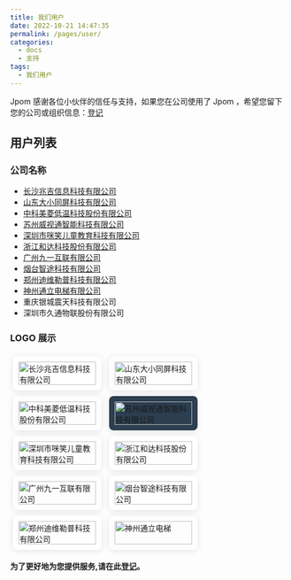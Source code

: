 ```yaml
---
title: 我们用户
date: 2022-10-21 14:47:35
permalink: /pages/user/
categories: 
  - docs
  - 支持
tags: 
  - 我们用户
---
```


<style>
  .link {
    width: 10em;
    flex:1;
    text-align: left;
    padding: 10px;
    border: 1px solid var(--borderColor);
    box-shadow: 0 2px 12px 0 rgb(0 0 0 / 10%);
    border-radius: 8px;
    margin: 5px;
    display: inline-block;
  }
  .link img {
    height: 3em;
    width: 100%;
    object-fit: contain;
  }
</style>

Jpom 感谢各位小伙伴的信任与支持，如果您在公司使用了 Jpom ，希望您留下您的公司或组织信息：[登记](https://gitee.com/dromara/Jpom/issues/I5JOPA)

## 用户列表

### 公司名称

- [长沙兆吉信息科技有限公司](http://www.gigainfo.com.cn/)
- [山东大小同屏科技有限公司](https://www.daxiaotongping.com)
- [中科美菱低温科技股份有限公司](http://www.zkmeiling.com)
- [苏州威视通智能科技有限公司](http://preview.vsdeep.com/)
- [深圳市咪笑儿童教育科技有限公司](https://www.mixiaoedu.com)
- [浙江和达科技股份有限公司](https://www.hddznet.com)
- [广州九一互联有限公司](https://www.91funclass.com)
- [烟台智途科技有限公司](http://ytzhitu.cn/)
- [郑州迪维勒普科技有限公司](http://www.zzdvlp.com/)
- [神州通立电梯有限公司](http://tldt.net/)
- 重庆银城震天科技有限公司
- 深圳市久通物联股份有限公司

### LOGO 展示

<div class="">
    <span class="link" style="background-color: #fff;">
        <a href="http://www.gigainfo.com.cn/" target="_blank">
            <img :src="$withBase('/images/our-users/gigainfo.png')" class="no-zoom hover-alt" alt="长沙兆吉信息科技有限公司">
        </a>
    </span>
	<span class="link">
		<a href="https://www.daxiaotongping.com" target="_blank">
			<img :src="$withBase('/images/our-users/daxiaotongping.png')" class="no-zoom hover-alt" alt="山东大小同屏科技有限公司">
		</a>
	</span>
	<span class="link">
		<a href="http://www.zkmeiling.com" target="_blank">
			<img :src="$withBase('/images/our-users/zkmeiling.png')" class="no-zoom hover-alt" alt="中科美菱低温科技股份有限公司">
		</a>
	</span>
	<span class="link" style="background-color: #2c3e50;">
		<a href="http://preview.vsdeep.com/" target="_blank">
			<img :src="$withBase('/images/our-users/vsdeep.png')" class="no-zoom hover-alt" alt="苏州威视通智能科技有限公司">
		</a>
	</span>
	<span class="link">
		<a href="https://www.mixiaoedu.com" target="_blank">
			<img :src="$withBase('/images/our-users/mixiaoedu.png')" class="no-zoom hover-alt" alt="深圳市咪笑儿童教育科技有限公司">
		</a>
	</span>
	<span class="link" style="background-color: #fff;">
		<a href="https://www.hddznet.com" target="_blank">
			<img :src="$withBase('/images/our-users/hddznet.png')" class="no-zoom hover-alt" alt="浙江和达科技股份有限公司">
		</a>
	</span>
	<span class="link">
		<a href="https://www.91funclass.com" target="_blank">
			<img :src="$withBase('/images/our-users/91funclass.png')" class="no-zoom hover-alt" alt="广州九一互联有限公司">
		</a>
	</span>
	<span class="link" style="background-color: #fff;">
		<a href="http://ytzhitu.cn/" target="_blank">
			<img :src="$withBase('/images/our-users/ytzhitu.png')" class="no-zoom hover-alt" alt="烟台智途科技有限公司">
		</a>
	</span>
<span class="link" style="background-color: #fff;">
		<a href="http://www.zzdvlp.com/" target="_blank">
			<img :src="$withBase('/images/our-users/zzdvlp.png')" class="no-zoom hover-alt" alt="郑州迪维勒普科技有限公司">
		</a>
	</span>
<span class="link" >
		<a href="http://tldt.net" target="_blank">
			<img :src="$withBase('/images/our-users/tldt.png')" class="no-zoom hover-alt" alt="神州通立电梯">
		</a>
	</span>
</div>


**为了更好地为您提供服务,请在此[登记](https://gitee.com/dromara/Jpom/issues/I5JOPA)。**



